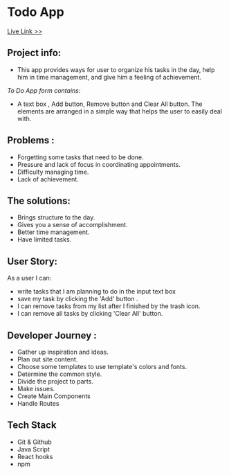 # Todo App

<a href='https://condescending-fermat-0d7d29.netlify.app/'> Live Link >></a>

## Project info:

- This app provides ways for user to organize his tasks in the day, help him in time management, and give him a feeling of achievement.

_To Do App form contains:_

- A text box , Add button, Remove button and Clear All button. The elements are arranged in a simple way that helps the user to easily deal with.

## Problems :

- Forgetting some tasks that need to be done.
- Pressure and lack of focus in coordinating appointments.
- Difficulty managing time.
- Lack of achievement.

## The solutions:

- Brings structure to the day.
- Gives you a sense of accomplishment.
- Better time management.
- Have limited tasks.

## User Story:

As a user I can:

- write tasks that I am planning to do in the input text box
- save my task by clicking the 'Add' button .
- I can remove tasks from my list after I finished by the trash icon.
- I can remove all tasks by clicking 'Clear All' button.

## Developer Journey :

- Gather up inspiration and ideas.
- Plan out site content.
- Choose some templates to use template's colors and fonts.
- Determine the common style.
- Divide the project to parts.
- Make issues.
- Create Main Components
- Handle Routes

## Tech Stack

- Git & Github
- Java Script
- React hooks
- npm
